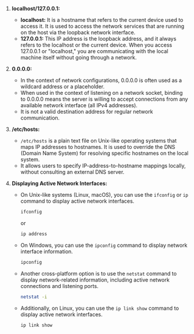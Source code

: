 1. **localhost/127.0.0.1:**
   - **localhost:** It is a hostname that refers to the current device used to access it. It is used to access the network services that are running on the host via the loopback network interface.
   - **127.0.0.1:** This IP address is the loopback address, and it always refers to the localhost or the current device. When you access 127.0.0.1 or "localhost," you are communicating with the local machine itself without going through a network.

2. **0.0.0.0:**
   - In the context of network configurations, 0.0.0.0 is often used as a wildcard address or a placeholder.
   - When used in the context of listening on a network socket, binding to 0.0.0.0 means the server is willing to accept connections from any available network interface (all IPv4 addresses).
   - It is not a valid destination address for regular network communication.

3. **/etc/hosts:**
   - `/etc/hosts` is a plain text file on Unix-like operating systems that maps IP addresses to hostnames. It is used to override the DNS (Domain Name System) for resolving specific hostnames on the local system.
   - It allows users to specify IP-address-to-hostname mappings locally, without consulting an external DNS server.

4. **Displaying Active Network Interfaces:**
   - On Unix-like systems (Linux, macOS), you can use the `ifconfig` or `ip` command to display active network interfaces.
     ```bash
     ifconfig
     ```
     or
     ```bash
     ip address
     ```
   - On Windows, you can use the `ipconfig` command to display network interface information.
     ```bash
     ipconfig
     ```
   - Another cross-platform option is to use the `netstat` command to display network-related information, including active network connections and listening ports.
     ```bash
     netstat -i
     ```
   - Additionally, on Linux, you can use the `ip link show` command to display active network interfaces.
     ```bash
     ip link show
     ```


